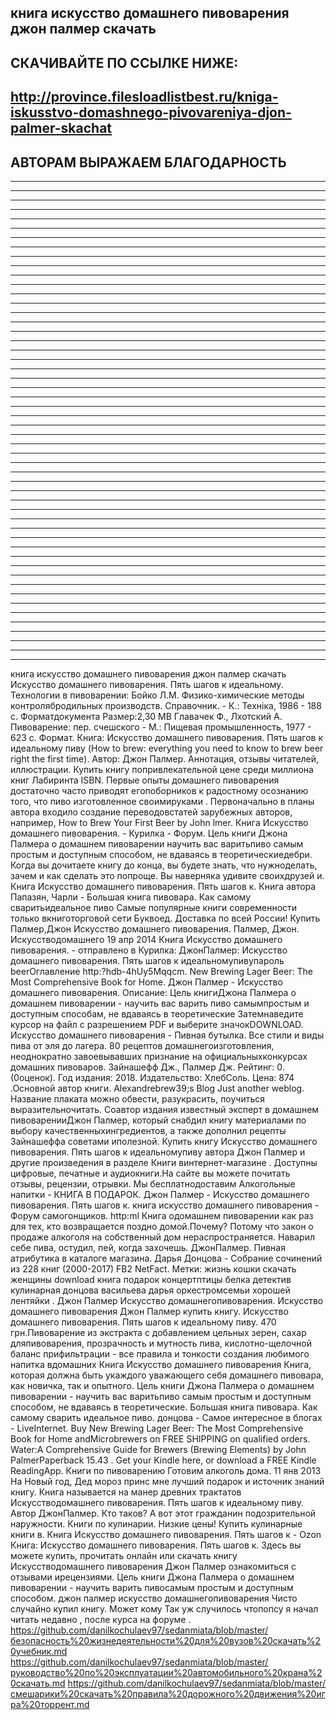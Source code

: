 книга искусство домашнего пивоварения джон палмер скачать
--------------------------------------------------
СКАЧИВАЙТЕ ПО ССЫЛКЕ НИЖЕ:
--------------------------------------------------
http://province.filesloadlistbest.ru/kniga-iskusstvo-domashnego-pivovareniya-djon-palmer-skachat
--------------------------------------------------
АВТОРАМ ВЫРАЖАЕМ БЛАГОДАРНОСТЬ
--------------------------------------------------
--------------------------------------------------
--------------------------------------------------
--------------------------------------------------
--------------------------------------------------
--------------------------------------------------
--------------------------------------------------
--------------------------------------------------
--------------------------------------------------
--------------------------------------------------
--------------------------------------------------
--------------------------------------------------
--------------------------------------------------
--------------------------------------------------
--------------------------------------------------
--------------------------------------------------
--------------------------------------------------
--------------------------------------------------
--------------------------------------------------
--------------------------------------------------
--------------------------------------------------
--------------------------------------------------
--------------------------------------------------
--------------------------------------------------
--------------------------------------------------
--------------------------------------------------
--------------------------------------------------
--------------------------------------------------
--------------------------------------------------
--------------------------------------------------
--------------------------------------------------
--------------------------------------------------
--------------------------------------------------
--------------------------------------------------
--------------------------------------------------
--------------------------------------------------
--------------------------------------------------
--------------------------------------------------
--------------------------------------------------
--------------------------------------------------
--------------------------------------------------
--------------------------------------------------
--------------------------------------------------
--------------------------------------------------
--------------------------------------------------
--------------------------------------------------
--------------------------------------------------
--------------------------------------------------
--------------------------------------------------
--------------------------------------------------
--------------------------------------------------
--------------------------------------------------
--------------------------------------------------
книга искусство домашнего пивоварения джон палмер скачать Искусство домашнего пивоварения. Пять шагов к идеальному. Технологии в пивоварении: Бойко Л.М. Физико-химические методы контролябродильных производств. Справочник. - К.: Технiка, 1986 - 188 с. Форматдокумента Размер:2,30 MB Главачек Ф., Лхотский А. Пивоварение: пер. счешского - М.: Пищевая промышленность, 1977 - 623 с. Формат. Книга: Искусство домашнего пивоварения. Пять шагов к идеальному пиву (How to brew: everything you need to know to brew beer right the first time). Автор: Джон Палмер. Аннотация, отзывы читателей, иллюстрации. Купить книгу попривлекательной цене среди миллиона книг Лабиринта  ISBN. Первые опыты домашнего пивоварения достаточно часто приводят егопоборников к радостному осознанию того, что пиво изготовленное своимируками . Первоначально в планы автора входило создание переводовстатей зарубежных авторов, например, How to Brew Your First Beer by John lmer. Книга Искусство домашнего пивоварения. - Курилка - Форум. Цель книги Джона Палмера о домашнем пивоварении  научить вас варитьпиво самым простым и доступным способом, не вдаваясь в теоретическиедебри. Когда вы дочитаете книгу до конца, вы будете знать, что нужноделать, зачем и как сделать это попроще. Вы наверняка удивите своихдрузей и. Книга Искусство домашнего пивоварения. Пять шагов к. Книга автора Папазян, Чарли - Большая книга пивовара. Как самому сваритьидеальное пиво Самые популярные книги современности только вкниготорговой сети Буквоед. Доставка по всей России!  Купить Палмер,Джон Искусство домашнего пивоварения. Палмер, Джон. Искусстводомашнего
19 апр 2014  Книга Искусство домашнего пивоварения. - отправлено в Курилка: ДжонПалмер: Искусство домашнего пивоварения. Пять шагов к идеальномупивупароль beerОглавление http:?hdb-4hUy5Mqqcm. New Brewing Lager Beer: The Most Comprehensive Book for Home. Джон Палмер - Искусство домашнего пивоварения.  Описание: Цель книгиДжона Палмера о домашнем пивоварении - научить вас варить пиво самымпростым и доступным способам, не вдаваясь в теоретические  Затемнаведите курсор на файл с разрешением PDF и выберите значокDOWNLOAD. Искусство домашнего пивоварения - Пивная бутылка. Все стили и виды пива от эля до лагера. 80 рецептов домашнегоизготовления, неоднократно завоевывавших признание на официальныхконкурсах домашних пивоваров. Зайнашефф Дж., Палмер Дж. Рейтинг: 0. (0оценок). Год издания: 2018. Издательство: ХлебСоль. Цена: 874 .Основной автор книги. Alexandrebrew39;s Blog  Just another  weblog. Название плаката можно обвести, разукрасить, поучиться выразительночитать.  Соавтор издания  известный эксперт в домашнем пивоваренииДжон Палмер, который снабдил книгу материалами по выбору качественныхингредиентов, а также дополнил рецепты Зайнашеффа советами иполезной. Купить книгу Искусство домашнего пивоварения. Пять шагов к идеальномупиву автора Джон Палмер и другие произведения в разделе Книги винтернет-магазине . Доступны цифровые, печатные и аудиокниги.На сайте вы можете почитать отзывы, рецензии, отрывки. Мы бесплатнодоставим
Алкогольные напитки - КНИГА В ПОДАРОК. Джон Палмер - Искусство домашнего пивоварения. Пять шагов к. книга искусство домашнего пивоварения - Форум самогонщиков. http:ml Книга одомашнем пивоварении как раз для тех, кто возвращается поздно домой.Почему? Потому что закон о продаже алкоголя на собственный дом нераспространяется. Наварил себе пива, остудил, пей, когда захочешь. ДжонПалмер. Пивная атрибутика в каталоге магазина. Дарья Донцова - Собрание сочинений из 228 книг (2000-2017) FB2  NetFact. Метки: жизнь кошки скачать женщины download книга подарок концертптицы белка детектив кулинарная донцова васильева дарья оркестромсемьи хорошей лентяйки . Джон Палмер  Искусство домашнегопивоварения. Искусство домашнего пивоварения Джон Палмер купить книгу. Искусство домашнего пивоварения. Пять шагов к идеальному пиву. 470 грн.Пивоварение из экстракта с добавлением цельных зерен, сахар дляпивоварения, прозрачность и мутность пива, кислотно-щелочной баланс прифильтрации - все правила и тонкости создания любимого напитка вдомашних
Книга Искусство домашнего пивоварения  Книга, которая должна быть укаждого уважающего себя домашнего пивовара, как новичка, так и опытного. Цель книги Джона Палмера о домашнем пивоварении - научить вас варитьпиво самым простым и доступным способом, не вдаваясь в теоретические. Большая книга пивовара. Как самому сварить идеальное пиво. донцова - Самое интересное в блогах - LiveInternet. Buy New Brewing Lager Beer: The Most Comprehensive Book for Home andMicrobrewers on   FREE SHIPPING on qualified orders.  Water:A Comprehensive Guide for Brewers (Brewing Elements) by John PalmerPaperback 15.43 . Get your Kindle here, or download a FREE Kindle ReadingApp. Книги по пивоварению  Готовим алкоголь дома. 11 янв 2013  На Новый год, Дед мороз принс мне лучший подарок и источник знаний  книгу. Книга называется на манер древних трактатов  Искусстводомашнего пивоварения. Пять шагов к идеальному пиву. Автор ДжонПалмер. Кто таков? А вот этот гражданин подозрительной наружности. Книги по кулинарии. Низкие цены! Купить кулинарные книги в. Книга Искусство домашнего пивоварения. Пять шагов к  - Ozon
Книга: Искусство домашнего пивоварения. Пять шагов к. Здесь вы можете купить, прочитать онлайн или скачать книгу Искусстводомашнего пивоварения Джон Палмер ознакомиться с отзывами ирецензиями. Цель книги Джона Палмера о домашнем пивоварении - научить варить пивосамым простым и доступным способом.  джон палмер искусство домашнегопивоварения Чисто случайно купил книгу. Может кому  Так уж случилось чтопопсу я начал читать недавно , после курса на форуме .
https://github.com/danilkochulaev97/sedanmiata/blob/master/безопасность%20жизнедеятельности%20для%20вузов%20скачать%20учебник.md
https://github.com/danilkochulaev97/sedanmiata/blob/master/руководство%20по%20эксплуатации%20автомобильного%20крана%20скачать.md
https://github.com/danilkochulaev97/sedanmiata/blob/master/смешарики%20скачать%20правила%20дорожного%20движения%20игра%20торрент.md